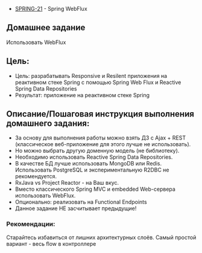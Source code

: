 - [SPRING-21](https://github.com/void2ptr/2023-09-otus-spring-Soloviev/tree/main/SPRING-21.books.WebFlux) - Spring WebFlux

## Домашнее задание
Использовать WebFlux

## Цель:
- Цель: разрабатывать Responsive и Resilent приложения на реактивном стеке Spring c помощью Spring Web Flux и Reactive Spring Data Repositories
- Результат: приложение на реактивном стеке Spring


## Описание/Пошаговая инструкция выполнения домашнего задания:
- За основу для выполнения работы можно взять ДЗ с Ajax + REST (классическое веб-приложение для этого лучше не использовать).
- Но можно выбрать другую доменную модель (не библиотеку).
- Необходимо использовать Reactive Spring Data Repositories.
- В качестве БД лучше использовать MongoDB или Redis. Использовать PostgreSQL и экспериментальную R2DBC не рекомендуется.
- RxJava vs Project Reactor - на Ваш вкус.
- Вместо классического Spring MVC и embedded Web-сервера использовать WebFlux.
- Опционально: реализовать на Functional Endpoints
- Данное задание НЕ засчитывает предыдущие!
### Рекомендации:
Старайтесь избавиться от лишних архитектурных слоёв. Самый простой вариант - весь flow в контроллере
